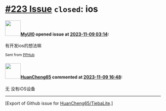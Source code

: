 # [\#223 Issue](https://github.com/HuanCheng65/TiebaLite/issues/223) `closed`: ios

#### <img src="https://avatars.githubusercontent.com/u/88518685?v=4" width="50">[MyUI0](https://github.com/MyUI0) opened issue at [2023-11-09 03:14](https://github.com/HuanCheng65/TiebaLite/issues/223):

有开发ios的想法嘛

<sub>Sent from <a href="https://apps.apple.com/cn/app/id1314212521">PPHub</a></sub>

#### <img src="https://avatars.githubusercontent.com/u/22636177?u=5e5e656c62ba51f1661d80a6a0fd9ec098e5023b&v=4" width="50">[HuanCheng65](https://github.com/HuanCheng65) commented at [2023-11-09 16:48](https://github.com/HuanCheng65/TiebaLite/issues/223#issuecomment-1804190674):

无 没有iOS设备


-------------------------------------------------------------------------------



[Export of Github issue for [HuanCheng65/TiebaLite](https://github.com/HuanCheng65/TiebaLite).]
